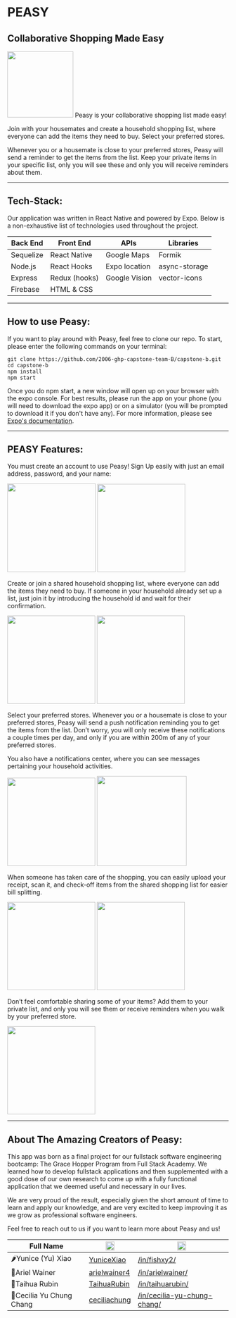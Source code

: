 # PEASY

## Collaborative Shopping Made Easy

<img src="assets/pea.png" width="150">
Peasy is your collaborative shopping list made easy!

Join with your housemates and create a household shopping list, where everyone can add the items they need to buy.
Select your preferred stores.

Whenever you or a housemate is close to your preferred stores, Peasy will send a reminder to get the items from the list.
Keep your private items in your specific list, only you will see these and only you will receive reminders about them.

---

## Tech-Stack:

Our application was written in React Native and powered by Expo. Below is a non-exhaustive list of technologies used throughout the project.

| Back End | Front End | APIs | Libraries
| ----------- | ----------- | ----------- | ----------- |
| Sequelize | React Native | Google Maps | Formik
| Node.js | React Hooks | Expo location | async-storage
| Express | Redux (hooks) | Google Vision | vector-icons
| Firebase | HTML & CSS |  |


---

## How to use Peasy:

If you want to play around with Peasy, feel free to clone our repo. To start, please enter the following commands on your terminal:

```shell
git clone https://github.com/2006-ghp-capstone-team-B/capstone-b.git
cd capstone-b
npm install
npm start
```

Once you do npm start, a new window will open up on your browser with the expo console. For best results, please run the app on your phone (you will need to download the expo app) or on a simulator (you will be prompted to download it if you don't have any). For more information, please see [Expo's documentation](https://docs.expo.io/get-started/installation/).



---

## PEASY Features:

You must create an account to use Peasy! Sign Up easily with just an email address, password, and your name:

<img src="assets/screenshots/peasy_intro.png" width="201">

<img src="assets/screenshots/peasy_log_in.png" width="200">


Create or join a shared household shopping list, where everyone can add the items they need to buy. If someone in your household already set up a list, just join it by introducing the household id and wait for their confirmation. 

<img src="assets/screenshots/peasy_households.png" width="200">

<img src="assets/screenshots/peasy_household_list.png" width="200">


Select your preferred stores. Whenever you or a housemate is close to your preferred stores, Peasy will send a push notification reminding you to get the items from the list. Don’t worry, you will only receive these notifications a couple times per day, and only if you are within 200m of any of your preferred stores.

You also have a notifications center, where you can see messages pertaining your household activities.

<img src="assets/screenshots/peasy_stores.jpeg" width="200">

<img src="assets/screenshots/peasy_notifications.png" width="204">


When someone has taken care of the shopping, you can easily upload your receipt, scan it, and check-off items from the shared shopping list for easier bill splitting. 

<img src="assets/screenshots/peasy_scanner.png" width="200">
<img src="assets/screenshots/peasy_scanned.png" width="200">


Don’t feel comfortable sharing some of your items? Add them to your private list, and only you will see them or receive reminders when you walk by your preferred store.

<img src="assets/screenshots/peasy_private_list.png" width="200">


---

## About The Amazing Creators of Peasy:
This app was born as a final project for our fullstack software engineering bootcamp: The Grace Hopper Program from Full Stack Academy. We learned how to develop fullstack applications and then supplemented with a good dose of our own research to come up with a fully functional application that we deemed useful and necessary in our lives.

We are very proud of the result, especially given the short amount of time to learn and apply our knowledge, and are very excited to keep improving it as we grow as professional software engineers.

Feel free to reach out to us if you want to learn more about Peasy and us!

| Full Name | <img src="assets/octocat.png" width="20"> |  <img src="assets/linkedin.png" width="20">| 
| ----------- | ----------- | ----------- |
| 🌶️Yunice (Yu) Xiao  | [YuniceXiao](https://github.com/YuniceXiao) | [/in/fishxy2/](https://www.linkedin.com/in/fishxy2/) |
| 🥓Ariel Wainer | [arielwainer4](https://github.com/arielwainer4) | [/in/arielwainer/](https://www.linkedin.com/in/arielwainer/) |
| 🍠Taihua Rubin | [TaihuaRubin](https://github.com/TaihuaRubin) | [/in/taihuarubin/](https://www.linkedin.com/in/taihuarubin/) |
| 🥘Cecilia Yu Chung Chang | [ceciliachung](https://github.com/ceciliachung) | [/in/cecilia-yu-chung-chang/](https://www.linkedin.com/in/cecilia-yu-chung-chang/) |

